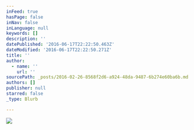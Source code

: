 ```yaml
---
inFeed: true
hasPage: false
inNav: false
inLanguage: null
keywords: []
description: ''
datePublished: '2016-06-17T22:22:50.463Z'
dateModified: '2016-06-17T22:22:50.271Z'
title: ''
author:
  - name: ''
    url: ''
sourcePath: _posts/2016-02-26-8568f2d6-a924-48da-9487-6b274e60ba6b.md
authors: []
publisher: null
starred: false
_type: Blurb

---
```

![](https://the-grid-user-content.s3-us-west-2.amazonaws.com/88f30dc2-ff11-4dee-9d62-f982cd324d51.jpg)